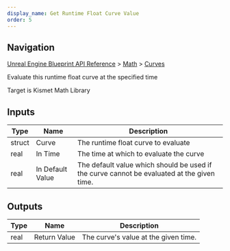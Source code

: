 ```yaml
---
display_name: Get Runtime Float Curve Value
order: 5
---
```

## Navigation

[Unreal Engine Blueprint API Reference](https://dev.epicgames.com/documentation/en-us/unreal-engine/BlueprintAPI) > [Math](https://dev.epicgames.com/documentation/en-us/unreal-engine/BlueprintAPI/Math) > [Curves](https://dev.epicgames.com/documentation/en-us/unreal-engine/BlueprintAPI/Math/Curves)

Evaluate this runtime float curve at the specified time

Target is Kismet Math Library

## Inputs

| Type | Name | Description |
| --- | --- | --- |
| struct | Curve | The runtime float curve to evaluate |
| real | In Time | The time at which to evaluate the curve |
| real | In Default Value | The default value which should be used if the curve cannot be evaluated at the given time. |

## Outputs

| Type | Name | Description |
| --- | --- | --- |
| real | Return Value | The curve's value at the given time. |
